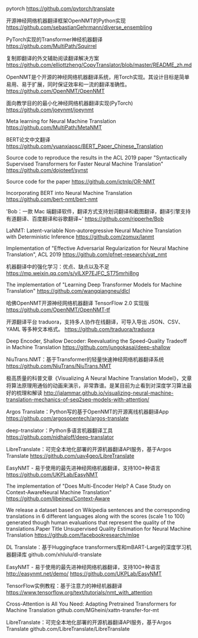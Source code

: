 pytorch
https://github.com/pytorch/translate

开源神经网络机器翻译框架OpenNMT的Python实现
https://github.com/sebastianGehrmann/diverse_ensembling

PyTorch实现的Transformer神经机器翻译
https://github.com/MultiPath/Squirrel

复制即翻译的外文辅助阅读翻译解决方案
https://github.com/elliottzheng/CopyTranslator/blob/master/README_zh.md

OpenNMT是个开源的神经网络机器翻译系统，用Torch实现。其设计目标是简单易用、易于扩展，同时保证效率和一流的翻译准确性。
https://github.com/OpenNMT/OpenNMT

面向教学目的的最小化神经网络机器翻译实现(PyTorch)
https://github.com/joeynmt/joeynmt

Meta learning for Neural Machine Translation
https://github.com/MultiPath/MetaNMT

BERT论文中文翻译
https://github.com/yuanxiaosc/BERT_Paper_Chinese_Translation

Source code to reproduce the results in the ACL 2019 paper "Syntactically Supervised Transformers for Faster Neural Machine Translation"
https://github.com/dojoteef/synst

Source code for the paper <Bridging the Gap between Training and Inference for Neural Machine Translation>
https://github.com/ictnlp/OR-NMT

Incorporating BERT into Neural Machine Translation
https://github.com/bert-nmt/bert-nmt

'Bob：一款 Mac 端翻译软件，翻译方式支持划词翻译和截图翻译，翻译引擎支持有道翻译、百度翻译和谷歌翻译~' 
https://github.com/ripperhe/Bob

LaNMT: Latent-variable Non-autoregressive Neural Machine Translation with Deterministic Inference
https://github.com/zomux/lanmt

Implementation of "Effective Adversarial Regularization for Neural Machine Translation", ACL 2019
https://github.com/pfnet-research/vat_nmt

机器翻译中的强化学习：优点、缺点以及不足
https://mp.weixin.qq.com/s/yILXP7EJFC_ST75mrhi8ng

The implementation of "Learning Deep Transformer Models for Machine Translation"
https://github.com/wangqiangneu/dlcl

哈佛OpenNMT开源神经网络机器翻译 TensorFlow 2.0 实现版
https://github.com/OpenNMT/OpenNMT-tf

开源翻译平台 traduora，支持多人协作在线翻译，可导入导出 JSON、CSV、YAML 等多种文本格式。
https://github.com/traduora/traduora

Deep Encoder, Shallow Decoder: Reevaluating the Speed-Quality Tradeoff in Machine Translation
https://github.com/jungokasai/deep-shallow

NiuTrans.NMT：基于Transformer的轻量快速神经网络机器翻译系统
https://github.com/NiuTrans/NiuTrans.NMT

极高质量的科普文章《Visualizing A Neural Machine Translation Model》，文章将算法原理用通俗的动画来演示，非常靠谱。是某目前为止看到对深度学习算法最好的梳理和解读
http://jalammar.github.io/visualizing-neural-machine-translation-mechanics-of-seq2seq-models-with-attention/

Argos Translate：Python写的基于OpenNMT的开源离线机器翻译App
https://github.com/argosopentech/argos-translate

deep-translator：Python多语言机器翻译工具
https://github.com/nidhaloff/deep-translator

LibreTranslate：可完全本地化部署的开源机器翻译API服务，基于Argos Translate
https://github.com/uav4geo/LibreTranslate

EasyNMT - 易于使用的最先进神经网络机器翻译，支持100+种语言
https://github.com/UKPLab/EasyNMT

The implementation of "Does Multi-Encoder Help? A Case Study on Context-AwareNeural Machine Translation"
https://github.com/libeineu/Context-Aware

We release a dataset based on Wikipedia sentences and the corresponding translations in 6 different languages along with the scores (scale 1 to 100) generated though human evaluations that represent the quality of the translations.Paper Title Unsupervised Quality Estimation for Neural Machine Translation
https://github.com/facebookresearch/mlqe

DL Translate：基于Huggingface transformers库和mBART-Large的深度学习机器翻译库
github.com/xhlulu/dl-translate

EasyNMT - 易于使用的最先进神经网络机器翻译，支持100+种语言
http://easynmt.net/demo/
https://github.com/UKPLab/EasyNMT

TensorFlow实例教程：基于注意力的神经机器翻译
https://www.tensorflow.org/text/tutorials/nmt_with_attention

Cross-Attention is All You Need: Adapting Pretrained Transformers for Machine Translation
github.com/MGheini/xattn-transfer-for-mt 

LibreTranslate：可完全本地化部署的开源机器翻译API服务，基于Argos Translate
github.com/LibreTranslate/LibreTranslate